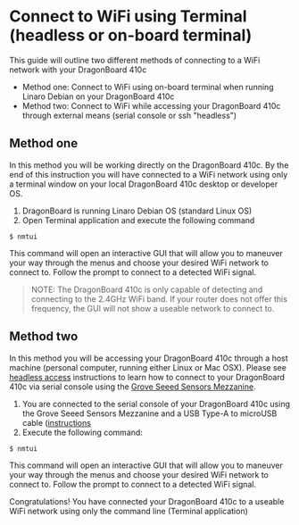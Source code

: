 # Connect to WiFi using Terminal (headless or on-board terminal)

This guide will outline two different methods of connecting to a WiFi network with your DragonBoard 410c

- Method one: Connect to WiFi using on-board terminal when running Linaro Debian on your DragonBoard 410c
- Method two: Connect to WiFi while accessing your DragonBoard 410c through external means (serial console or ssh "headless")

## Method one

In this method you will be working directly on the DragonBoard 410c. By the end of this instruction you will have connected to a WiFi network using only a terminal window on your local DragonBoard 410c desktop or developer OS.

1. DragonBoard is running Linaro Debian OS (standard Linux OS)
2. Open Terminal application and execute the following command

`$ nmtui`

This command will open an interactive GUI that will allow you to maneuver your way through the menus and choose your desired WiFi network to connect to. Follow the prompt to connect to a detected WiFi signal.

> NOTE: The DragonBoard 410c is only capable of detecting and connecting to the 2.4GHz WiFi band. If your router does not offer this frequency, the GUI will not show a useable network to connect to.

## Method two

In this method you will be accessing your DragonBoard 410c through a host machine (personal computer, running either Linux or Mac OSX). Please see [headless access](headless-access.md) instructions to learn how to connect to your DragonBoard 410c via serial console using the [Grove Seeed Sensors Mezzanine](https://www.96boards.org/product/sensors-mezzanine/).

1. You are connected to the serial console of your DragonBoard 410c using the Grove Seeed Sensors Mezzanine and a USB Type-A to microUSB cable ([instructions](headless-access.md)
2. Execute the following command:

`$ nmtui`

This command will open an interactive GUI that will allow you to maneuver your way through the menus and choose your desired WiFi network to connect to. Follow the prompt to connect to a detected WiFi signal.

Congratulations! You have connected your DragonBoard 410c to a useable WiFi network using only the command line (Terminal application)
